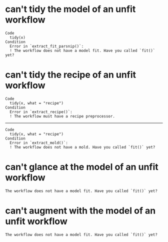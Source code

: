 # can't tidy the model of an unfit workflow

    Code
      tidy(x)
    Condition
      Error in `extract_fit_parsnip()`:
      ! The workflow does not have a model fit. Have you called `fit()` yet?

# can't tidy the recipe of an unfit workflow

    Code
      tidy(x, what = "recipe")
    Condition
      Error in `extract_recipe()`:
      ! The workflow must have a recipe preprocessor.

---

    Code
      tidy(x, what = "recipe")
    Condition
      Error in `extract_mold()`:
      ! The workflow does not have a mold. Have you called `fit()` yet?

# can't glance at the model of an unfit workflow

    The workflow does not have a model fit. Have you called `fit()` yet?

# can't augment with the model of an unfit workflow

    The workflow does not have a model fit. Have you called `fit()` yet?

